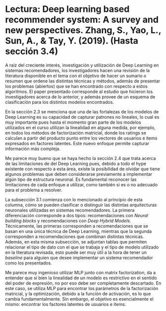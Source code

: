 # Lectura: Deep learning based recommender system: A survey and new perspectives. Zhang, S., Yao, L., Sun, A., & Tay, Y. (2019). (Hasta sección 3.4)

A raíz del creciente interés, investigación y utilización de Deep Learning en sistemas recomendadores, los investigadores hacen una revisión de la literatura disponible en el tema con el objetivo de hacer un sumario o resumen que ordene las distintas técnicas y métodos, además de presentar los problemas (abiertos) que se han encontrado con respecto a estos algoritmos. El paper presentado corresponde al estudio que hicieron los investigadores acerca de lo anterior, y además provee de un esquema de clasificación para los distintos modelos encontrados. 

En la sección 2.3 se menciona que una de las fortalezas de los modelos de Deep Learning es su capacidad de capturar patrones no lineales, lo cual es muy importante pues hasta el momento gran parte de los modelos utilizados en el curso utilizan la linealidad en alguna medida, por ejemplo, en todos los métodos de factorización matricial, donde los ratings se calculan a partir del producto punto entre los vectores de usuarios e items expresados en factores latentes. Este nuevo enfoque permite capturar información más compleja.

Me parece muy bueno que se haya hecho la sección 2.4 que trata acerca de las limitaciones de del Deep Learning pues, debido a todo el hype existente con respecto a esta área, existe la posibilidad de olvidar que tiene algunos problemas que deben considerarse previamente a implementar algún tipo de estructura neuronal. Es fundamental reconocer las limitaciones de cada enfoque a utilizar, como también si es o no adecuado para el problema a resolver.

La subsección 3.1 comienza con lo mencionado al principio de esta columna, cómo se pueden clasificar o distinguir las distintas arquitecturas neuronales utilizadas en sistemas recomendadores. La primera diferenciación corresponde a dos tipos: recomendaciones con *Neural building blocks* y recomendaciones con *Deep Hybrid Models*. Técnicamente, las primeras corresponden a recomendaciones que se basan en una única técnica de Deep Learning, mientras que la segunda corresponden a recomendaciones que combinan distintas técnicas. Además, en esta misma subsección, se adjuntan tablas que permiten relacionar el tipo de dato con el que se trabaja y el tipo de modelo utilizado en la literatura revisada, esto puede ser muy útil a la hora de tener un *baseline* para alguien que desee implementar un sistema recomendador como los presentados. 

Me parece muy ingenioso utilizar MLP junto con matrix factorization, da a entender que si bien la linealidad de un modelo es restrictivo en el sentido del poder de expresión, no por eso debe ser completamente descartado. En este caso, se utiliza MLP para encontrar los parámetros de la factorización matricial, y la optimización, debido a la función de activación, es lo que cambia fundamentalmente. Sin embargo, el objetivo es esencialmente el mismo: encontrar los factores latentes de usuarios e items.
